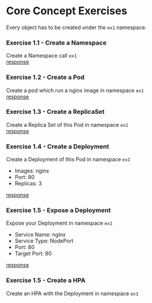 # Core Concept Exercises
Every object has to be created under the `ex1` namespace.

### Exercise 1.1 - Create a Namespace
Create a Namespace call `ex1`   
[response](responses/ex1/ex1-create-namespace.yaml)

### Exercise 1.2 - Create a Pod
Create a pod which run a nginx image in namespace `ex1`   
[response](responses/ex1/ex1-create-pod.yaml)

### Exercise 1.3 - Create a ReplicaSet
Create a Replica Set of this Pod in namespace `ex1`   
[response](responses/ex1/ex1-create-rs.yaml)

### Exercise 1.4 - Create a Deployment
Create a Deployment of this Pod in namespace `ex1`

- Images: nginx
- Port: 80  
- Replicas: 3

[response](responses/ex1/ex1-create-deploy.yaml)

### Exercise 1.5 - Expose a Deployment
Expose your Deployment in namespace `ex1`

- Service Name: nginx
- Service Type: NodePort
- Port: 80
- Target Port: 80

[response](responses/ex1/ex1-create-service.yaml)

### Exercise 1.5 - Create a HPA

Create an HPA with the Deployment in namespace `ex1`


